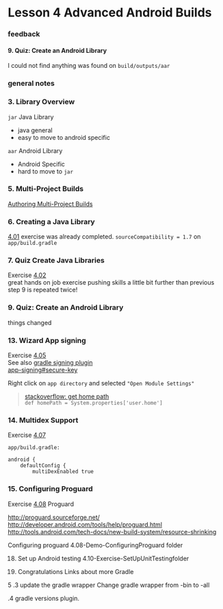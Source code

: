 # Lesson 4 Advanced Android Builds

### feedback
#### 9. Quiz: Create an Android Library
I could not find anything was found on `build/outputs/aar`

### general notes


### 3. Library Overview
`jar` Java Library
- java general
- easy to move to android specific

`aar` Android Library
- Android Specific
- hard to move to `jar`

### 5. Multi-Project Builds
[Authoring Multi-Project Builds](https://docs.gradle.org/current/userguide/multi_project_builds.html)

### 6. Creating a Java Library
[4.01](4.01) exercise was already completed.
`sourceCompatibility = 1.7` on `app/build.gradle`

### 7. Quiz Create Java Libraries
Exercise [4.02](4.02)  
great hands on job exercise pushing skills a little bit further than previous  
step 9 is repeated twice!

### 9. Quiz: Create an Android Library
things changed

### 13. Wizard App signing
Exercise [4.05](4.05)  
See also [gradle signing plugin](https://docs.gradle.org/current/userguide/signing_plugin.html)  
[app-signing#secure-key](https://developer.android.com/studio/publish/app-signing#secure-key)

Right click on `app directory` and selected `"Open Module Settings"`

>[stackoverflow: get home path](https://stackoverflow.com/questions/20441609/referencing-the-users-home-directory-in-a-gradle-script?utm_medium=organic&utm_source=google_rich_qa&utm_campaign=google_rich_qa)  
`def homePath = System.properties['user.home']`

### 14. Multidex Support
Exercise [4.07]()

`app/build.gradle:`
```
android {
    defaultConfig {
        multiDexEnabled true
```

### 15. Configuring Proguard
Exercise [4.08]() Proguard  

http://proguard.sourceforge.net/  
http://developer.android.com/tools/help/proguard.html  
http://tools.android.com/tech-docs/new-build-system/resource-shrinking  

Configuring proguard
4.08-Demo-ConfiguringProguard folder

18. Set up Android testing
4.10-Exercise-SetUpUnitTestingfolder

19. Congratulations
Links about more Gradle

5
.3 update the gradle wrapper
Change gradle wrapper from -bin to -all

.4 gradle versions plugin.
